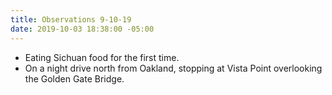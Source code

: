 ```yaml
---
title: Observations 9-10-19
date: 2019-10-03 18:38:00 -05:00
---
```


- Eating Sichuan food for the first time.
- On a night drive north from Oakland, stopping at Vista Point overlooking the Golden Gate Bridge.
